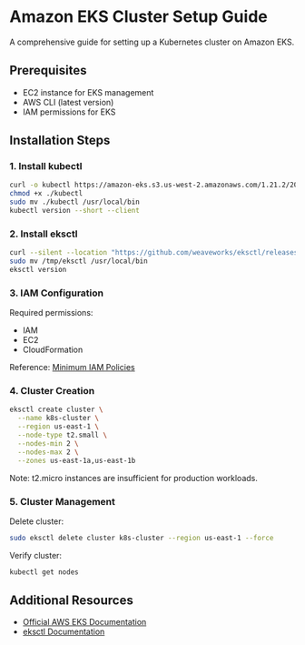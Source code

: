 # Amazon EKS Cluster Setup Guide

A comprehensive guide for setting up a Kubernetes cluster on Amazon EKS.

## Prerequisites

- EC2 instance for EKS management
- AWS CLI (latest version)
- IAM permissions for EKS

## Installation Steps

### 1. Install kubectl

```bash
curl -o kubectl https://amazon-eks.s3.us-west-2.amazonaws.com/1.21.2/2021-07-05/bin/linux/amd64/kubectl
chmod +x ./kubectl
sudo mv ./kubectl /usr/local/bin 
kubectl version --short --client
```

### 2. Install eksctl

```bash
curl --silent --location "https://github.com/weaveworks/eksctl/releases/latest/download/eksctl_$(uname -s)_amd64.tar.gz" | tar xz -C /tmp
sudo mv /tmp/eksctl /usr/local/bin
eksctl version
```

### 3. IAM Configuration

Required permissions:
- IAM
- EC2
- CloudFormation

Reference: [Minimum IAM Policies](https://eksctl.io/usage/minimum-iam-policies/)

### 4. Cluster Creation

```bash
eksctl create cluster \
  --name k8s-cluster \
  --region us-east-1 \
  --node-type t2.small \
  --nodes-min 2 \
  --nodes-max 2 \
  --zones us-east-1a,us-east-1b
```

Note: t2.micro instances are insufficient for production workloads.

### 5. Cluster Management

Delete cluster:
```bash
sudo eksctl delete cluster k8s-cluster --region us-east-1 --force
```

Verify cluster:
```bash
kubectl get nodes
```

## Additional Resources

- [Official AWS EKS Documentation](https://docs.aws.amazon.com/eks/latest/userguide/getting-started-eksctl.html)
- [eksctl Documentation](https://eksctl.io/)
